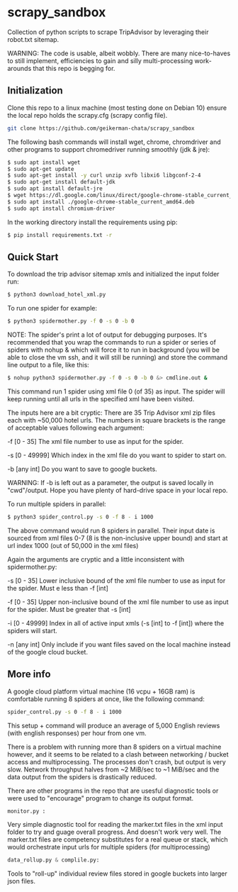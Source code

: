 # scrapy_sandbox

Collection of python scripts to scrape TripAdvisor by leveraging their robot.txt sitemap. 

WARNING: The code is usable, albeit wobbly. There are many nice-to-haves to still implement, efficiencies to gain and silly multi-processing work-arounds that this repo is begging for.    

## Initialization

Clone this repo to a linux machine (most testing done on Debian 10) ensure the local repo holds the scrapy.cfg (scrapy config file).
```bash 
git clone https://github.com/geikerman-chata/scrapy_sandbox
```

The following bash commands will install wget, chrome, chromdriver and other programs to support chromedriver running smoothly (jdk & jre):
```bash 
$ sudo apt install wget
$ sudo apt-get update
$ sudo apt-get install -y curl unzip xvfb libxi6 libgconf-2-4
$ sudo apt-get install default-jdk 
$ sudo apt install default-jre
$ wget https://dl.google.com/linux/direct/google-chrome-stable_current_amd64.deb
$ sudo apt install ./google-chrome-stable_current_amd64.deb
$ sudo apt install chromium-driver
```

In the working directory install the requirements using pip:
```bash 
$ pip install requirements.txt -r
```

## Quick Start

To download the trip advisor sitemap xmls and initialized the input folder run:
```bash
$ python3 download_hotel_xml.py
```
To run one spider for example:
```bash
$ python3 spidermother.py -f 0 -s 0 -b 0
```

NOTE: The spider's print a lot of output for debugging purposes. It's recommended that you wrap the commands to run a spider or series of spiders with nohup & which will force it to run in background (you will be able to close the vm ssh, and it will still be running) and store the command line output to a file, like this:

```bash
$ nohup python3 spidermother.py -f 0 -s 0 -b 0 &> cmdline.out &
```

This command run 1 spider using xml file 0 (of 35) as input. The spider will keep running until all urls in the specified xml have been visited. 

The inputs here are a bit cryptic: 
There are 35 Trip Advisor xml zip files each with ~50,000 hotel urls.  The numbers in square brackets is the range of acceptable values following each argument:

-f [0 - 35] The xml file number to use as input for the spider. 

-s [0 - 49999] Which index in the xml file do you want to spider to start on.

-b [any int] Do you want to save to google buckets. 

WARNING:
 If -b is left out as a parameter, the output is saved locally in "cwd"/output. 
Hope you have plenty of hard-drive space in your local repo. 

To run multiple spiders in parallel:
```bash
$ python3 spider_control.py -s 0 -f 8 - i 1000
```
The above command would run 8 spiders in parallel. Their input date is sourced from xml files 0-7 (8 is the non-inclusive upper bound) and start at url index 1000 (out of 50,000 in the xml files)

Again the arguments are cryptic and a little inconsistent with spidermother.py:

-s [0 - 35]
Lower inclusive bound of the xml file number to use as input for the spider. Must e less than -f [int]

-f [0 - 35] Upper non-inclusive bound of the xml file number to use as input for the spider. Must be greater that -s [int]

-i [0 - 49999] Index in all of active input xmls (-s [int] to -f [int]) where the spiders will start. 

-n [any int] Only include if you want files saved on the local machine instead of the google cloud bucket. 


## More info

A google cloud platform virtual machine (16 vcpu + 16GB ram) is comfortable running 8 spiders at once, like the following command:
```bash 
spider_control.py -s 0 -f 8 - i 1000
``` 
This setup + command will produce an average of 5,000 English reviews (with english responses) per hour from one vm.

There is a problem with running more than 8 spiders on a virtual machine however, and it seems to be related to a clash between networking / bucket access and multiprocessing.
The processes don't crash, but output is very slow. Network throughput halves from ~2 MiB/sec to ~1 MiB/sec and the data output from the spiders is drastically reduced.

There are other programs in the repo that are usesful diagnostic tools or were used to "encourage" program to change its output format. 
```python
monitor.py :
```
Very simple diagnostic tool for reading the marker.txt files in the xml input folder to try and guage overall progress. And doesn't work very well.
The marker.txt files are competency substitutes for a real queue or stack, which would orchestrate input urls for multiple spiders (for multiprocessing)
 ```python            
data_rollup.py & complile.py:
```
Tools to "roll-up" individual review files stored in google buckets into larger json files. 




